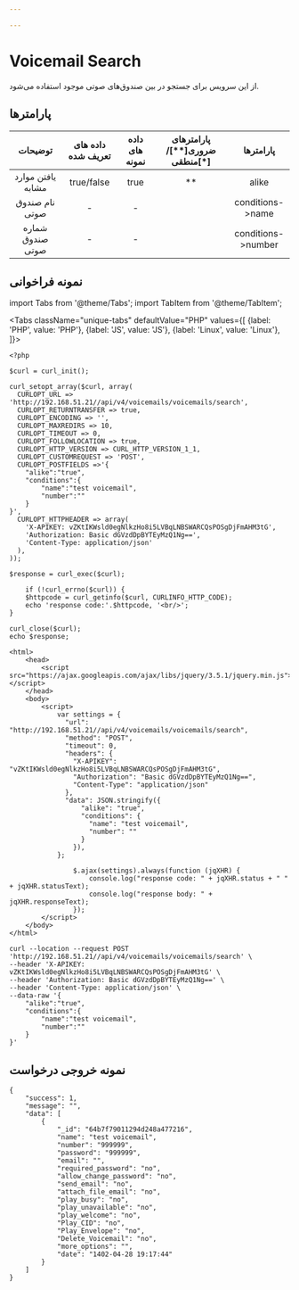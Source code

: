 ```yaml
---

---
```

# Voicemail Search

از این سرویس برای جستجو در بین صندوق‌های صوتی موجود استفاده می‌شود.

## پارامتر‌ها
|      توضیحات      | داده های تعریف شده | داده های نمونه | پارامترهای ضروری[**]/منطقی[*] |      پارامترها     |
|:-----------------:|:------------------:|:--------------:|:----------------------:|:------------------:|
| یافتن موارد مشابه |     true/false     |      true      |           **           |        alike       |
|   نام صندوق صوتی  |          -         |        -       |                        |  conditions->name  |
|  شماره صندوق صوتی |          -         |        -       |                        | conditions->number |



## نمونه فراخوانی

import Tabs from '@theme/Tabs';
import TabItem from '@theme/TabItem';

<Tabs
   className="unique-tabs" 
    defaultValue="PHP"
    values={[
        {label: 'PHP', value: 'PHP'},
        {label: 'JS', value: 'JS'},
		{label: 'Linux', value: 'Linux'},
    ]}>
<TabItem value="PHP">

	<?php

	$curl = curl_init();

	curl_setopt_array($curl, array(
	  CURLOPT_URL => 'http://192.168.51.21//api/v4/voicemails/voicemails/search',
	  CURLOPT_RETURNTRANSFER => true,
	  CURLOPT_ENCODING => '',
	  CURLOPT_MAXREDIRS => 10,
	  CURLOPT_TIMEOUT => 0,
	  CURLOPT_FOLLOWLOCATION => true,
	  CURLOPT_HTTP_VERSION => CURL_HTTP_VERSION_1_1,
	  CURLOPT_CUSTOMREQUEST => 'POST',
	  CURLOPT_POSTFIELDS =>'{
		"alike":"true",
		"conditions":{
			"name":"test voicemail",
			"number":""
		}
	}',
	  CURLOPT_HTTPHEADER => array(
		'X-APIKEY: vZKtIKWsld0egNlkzHo8i5LVBqLNBSWARCQsPOSgDjFmAHM3tG',
		'Authorization: Basic dGVzdDpBYTEyMzQ1Ng==',
		'Content-Type: application/json'
	  ),
	));

	$response = curl_exec($curl);

		if (!curl_errno($curl)) {
		$httpcode = curl_getinfo($curl, CURLINFO_HTTP_CODE);
		echo 'response code:'.$httpcode, '<br/>';
	}

	curl_close($curl);
	echo $response;


</TabItem>
<TabItem value="JS">

	<html>
		<head>
			<script src="https://ajax.googleapis.com/ajax/libs/jquery/3.5.1/jquery.min.js"></script>
		</head>
		<body>
			<script>
				var settings = {
				  "url": "http://192.168.51.21//api/v4/voicemails/voicemails/search",
				  "method": "POST",
				  "timeout": 0,
				  "headers": {
					"X-APIKEY": "vZKtIKWsld0egNlkzHo8i5LVBqLNBSWARCQsPOSgDjFmAHM3tG",
					"Authorization": "Basic dGVzdDpBYTEyMzQ1Ng==",
					"Content-Type": "application/json"
				  },
				  "data": JSON.stringify({
					  "alike": "true",
					  "conditions": {
						"name": "test voicemail",
						"number": ""
					  }
					}),
				};

					$.ajax(settings).always(function (jqXHR) {
						console.log("response code: " + jqXHR.status + " " + jqXHR.statusText);
						console.log("response body: " + jqXHR.responseText);
					});
			</script>
		</body>
	</html>


</TabItem>
<TabItem value="Linux">

	curl --location --request POST 'http://192.168.51.21//api/v4/voicemails/voicemails/search' \
	--header 'X-APIKEY: vZKtIKWsld0egNlkzHo8i5LVBqLNBSWARCQsPOSgDjFmAHM3tG' \
	--header 'Authorization: Basic dGVzdDpBYTEyMzQ1Ng==' \
	--header 'Content-Type: application/json' \
	--data-raw '{
		"alike":"true",
		"conditions":{
			"name":"test voicemail",
			"number":""
		}
	}'
</TabItem>
</Tabs>

## نمونه خروجی درخواست

```shell
{
    "success": 1,
    "message": "",
    "data": [
        {
            "_id": "64b7f79011294d248a477216",
            "name": "test voicemail",
            "number": "999999",
            "password": "999999",
            "email": "",
            "required_password": "no",
            "allow_change_password": "no",
            "send_email": "no",
            "attach_file_email": "no",
            "play_busy": "no",
            "play_unavailable": "no",
            "play_welcome": "no",
            "Play_CID": "no",
            "Play_Envelope": "no",
            "Delete_Voicemail": "no",
            "more_options": "",
            "date": "1402-04-28 19:17:44"
        }
    ]
}
```